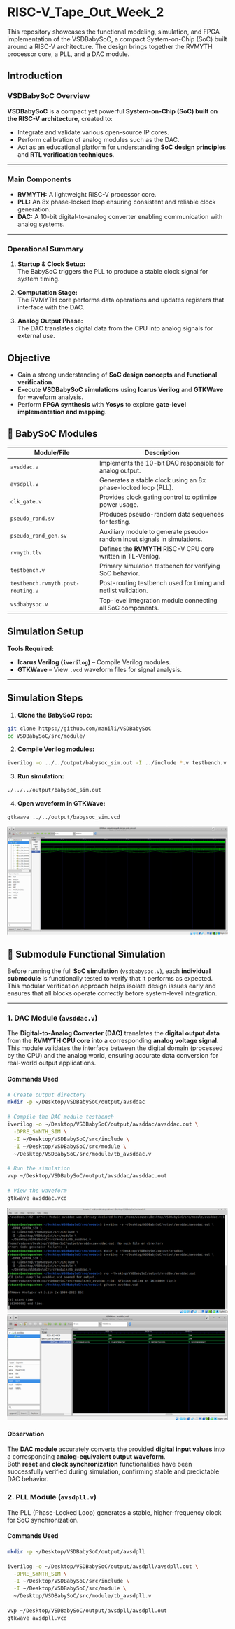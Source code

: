 # RISC-V_Tape_Out_Week_2
This repository showcases the functional modeling, simulation, and FPGA implementation of the VSDBabySoC, a compact System-on-Chip (SoC) built around a RISC-V architecture. The design brings together the RVMYTH processor core, a PLL, and a DAC module.
## Introduction
### VSDBabySoC Overview

**VSDBabySoC** is a compact yet powerful **System-on-Chip (SoC) built on the RISC-V architecture**, created to:

- Integrate and validate various open-source IP cores.  
- Perform calibration of analog modules such as the DAC.  
- Act as an educational platform for understanding **SoC design principles** and **RTL verification techniques**.  

---

### Main Components

- **RVMYTH:** A lightweight RISC-V processor core.  
- **PLL:** An 8x phase-locked loop ensuring consistent and reliable clock generation.  
- **DAC:** A 10-bit digital-to-analog converter enabling communication with analog systems.  

---

### Operational Summary

1. **Startup & Clock Setup:**  
   The BabySoC triggers the PLL to produce a stable clock signal for system timing.  

2. **Computation Stage:**  
   The RVMYTH core performs data operations and updates registers that interface with the DAC.  

3. **Analog Output Phase:**  
   The DAC translates digital data from the CPU into analog signals for external use.  
## Objective

- Gain a strong understanding of **SoC design concepts** and **functional verification**.  
- Execute **VSDBabySoC simulations** using **Icarus Verilog** and **GTKWave** for waveform analysis.  
- Perform **FPGA synthesis** with **Yosys** to explore **gate-level implementation and mapping**.
## 🧩 BabySoC Modules

| Module/File                       | Description                                         |
| --------------------------------- | --------------------------------------------------- |
| `avsddac.v`                       | Implements the 10-bit DAC responsible for analog output. |
| `avsdpll.v`                       | Generates a stable clock using an 8x phase-locked loop (PLL). |
| `clk_gate.v`                      | Provides clock gating control to optimize power usage. |
| `pseudo_rand.sv`                  | Produces pseudo-random data sequences for testing. |
| `pseudo_rand_gen.sv`              | Auxiliary module to generate pseudo-random input signals in simulations. |
| `rvmyth.tlv`                      | Defines the **RVMYTH** RISC-V CPU core written in TL-Verilog. |
| `testbench.v`                     | Primary simulation testbench for verifying SoC behavior. |
| `testbench.rvmyth.post-routing.v` | Post-routing testbench used for timing and netlist validation. |
| `vsdbabysoc.v`                    | Top-level integration module connecting all SoC components. |
## Simulation Setup

**Tools Required:**

* **Icarus Verilog (`iverilog`)** – Compile Verilog modules.
* **GTKWave** – View `.vcd` waveform files for signal analysis.

---

## Simulation Steps

1. **Clone the BabySoC repo:**

```bash
git clone https://github.com/manili/VSDBabySoC
cd VSDBabySoC/src/module/
```

2. **Compile Verilog modules:**

```bash
iverilog -o ../../output/babysoc_sim.out -I ../include *.v testbench.v
```

3. **Run simulation:**

```bash
./../../output/babysoc_sim.out
```

4. **Open waveform in GTKWave:**

```bash
gtkwave ../../output/babysoc_sim.vcd
```
![img](https://github.com/Rahul-Sivesh-11/RISC-V_Tape_Out_Week_2/blob/main/Images/Screenshot%202025-10-04%20223049.png)
## 🧩 Submodule Functional Simulation

Before running the full **SoC simulation** (`vsdbabysoc.v`), each **individual submodule** is functionally tested to verify that it performs as expected.  
This modular verification approach helps isolate design issues early and ensures that all blocks operate correctly before system-level integration.

---

### 1. DAC Module (`avsddac.v`)

The **Digital-to-Analog Converter (DAC)** translates the **digital output data** from the **RVMYTH CPU core** into a corresponding **analog voltage signal**.  
This module validates the interface between the digital domain (processed by the CPU) and the analog world, ensuring accurate data conversion for real-world output applications.
#### **Commands Used**

```bash
# Create output directory
mkdir -p ~/Desktop/VSDBabySoC/output/avsddac

# Compile the DAC module testbench
iverilog -o ~/Desktop/VSDBabySoC/output/avsddac/avsddac.out \
  -DPRE_SYNTH_SIM \
  -I ~/Desktop/VSDBabySoC/src/include \
  -I ~/Desktop/VSDBabySoC/src/module \
  ~/Desktop/VSDBabySoC/src/module/tb_avsddac.v

# Run the simulation
vvp ~/Desktop/VSDBabySoC/output/avsddac/avsddac.out

# View the waveform
gtkwave avsddac.vcd
```
![pic](https://github.com/Rahul-Sivesh-11/RISC-V_Tape_Out_Week_2/blob/main/Images/Screenshot%202025-10-04%20233610.png)
![pic](https://github.com/Rahul-Sivesh-11/RISC-V_Tape_Out_Week_2/blob/main/Images/Screenshot%202025-10-04%20233626.png)
#### Observation
The **DAC module** accurately converts the provided **digital input values** into a corresponding **analog-equivalent output waveform**.  
Both **reset** and **clock synchronization** functionalities have been successfully verified during simulation, confirming stable and predictable DAC behavior.
### 2. **PLL Module (`avsdpll.v`)**

The PLL (Phase-Locked Loop) generates a stable, higher-frequency clock for SoC synchronization.

#### **Commands Used**

```bash
mkdir -p ~/Desktop/VSDBabySoC/output/avsdpll

iverilog -o ~/Desktop/VSDBabySoC/output/avsdpll/avsdpll.out \
  -DPRE_SYNTH_SIM \
  -I ~/Desktop/VSDBabySoC/src/include \
  -I ~/Desktop/VSDBabySoC/src/module \
  ~/Desktop/VSDBabySoC/src/module/tb_avsdpll.v

vvp ~/Desktop/VSDBabySoC/output/avsdpll/avsdpll.out
gtkwave avsdpll.vcd
```

